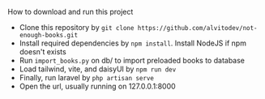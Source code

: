 How to download and run this project
- Clone this repository by ```git clone https://github.com/alvitodev/not-enough-books.git```
- Install required dependencies by ```npm install```. Install NodeJS if npm doesn't exists
- Run `import_books.py` on db/ to import preloaded books to database
- Load tailwind, vite, and daisyUI by ```npm run dev```
- Finally, run laravel by ```php artisan serve```
- Open the url, usually running on 127.0.0.1:8000
